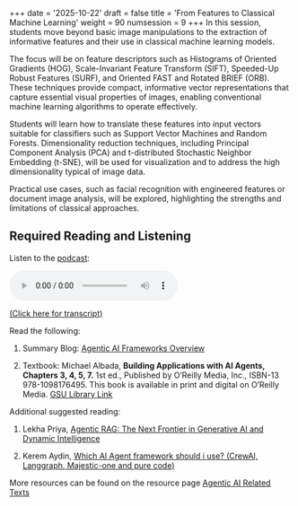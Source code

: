 +++
date = '2025-10-22'
draft = false
title = 'From Features to Classical Machine Learning'
weight = 90
numsession = 9
+++
In this session, students move beyond basic image manipulations to the extraction of informative features and their use in classical machine learning models.

 The focus will be on feature descriptors such as Histograms of Oriented Gradients (HOG), Scale-Invariant Feature Transform (SIFT), Speeded-Up Robust Features (SURF), and Oriented FAST and Rotated BRIEF (ORB). These techniques provide compact, informative vector representations that capture essential visual properties of images, enabling conventional machine learning algorithms to operate effectively. 
 
 Students will learn how to translate these features into input vectors suitable for classifiers such as Support Vector Machines and Random Forests. Dimensionality reduction techniques, including Principal Component Analysis (PCA) and t-distributed Stochastic Neighbor Embedding (t-SNE), will be used for visualization and to address the high dimensionality typical of image data.
 
 Practical use cases, such as facial recognition with engineered features or document image analysis, will be explored, highlighting the strengths and limitations of classical approaches.

## Required Reading and Listening

Listen to the [podcast](../../podcasts/podcast-09-agentic-ai-frameworks/):

<!-- Listen to the podcast: -->

<audio controls>
    <source src="https://insight-gsu-edu-msa8700-public-files-us-east-1.s3.us-east-1.amazonaws.com/podcast/Agentic_AI_frameworks.wav" type="audio/wav">
    Your browser does not support the audio element.
</audio>

[(Click here for transcript)](../../podcasts/podcast-09-agentic-ai-frameworks/)

Read the following:

1. Summary Blog: [Agentic AI Frameworks Overview](https://www.perplexity.ai/page/agentic-ai-frameworks-overview-l0jpYXtgQJaRq.ORXBTSpQ)

2. Textbook: Michael Albada, **Building Applications with AI Agents, Chapters 3, 4, 5, 7.** 1st ed., Published by O’Reilly Media, Inc., ISBN-13 978-1098176495.
This book is available in print and digital on O’Reilly Media.
[GSU Library Link](https://go.oreilly.com/georgia-state-university/library/view/building-applications-with/9781098176495/)

Additional suggested reading:

1. Lekha Priya, [Agentic RAG: The Next Frontier in Generative AI and Dynamic Intelligence](https://lekha-bhan88.medium.com/agentic-rag-the-next-frontier-in-generative-ai-and-dynamic-intelligence-4902ad3e403f)

2. Kerem Aydin, [Which AI Agent framework should i use? (CrewAI, Langgraph, Majestic-one and pure code)](https://medium.com/@aydinKerem/which-ai-agent-framework-i-should-use-crewai-langgraph-majestic-one-and-pure-code-e16a6e4d9252)


More resources can be found on the resource page [Agentic AI Related Texts](../../resources/resource-agenticai-texts/)
